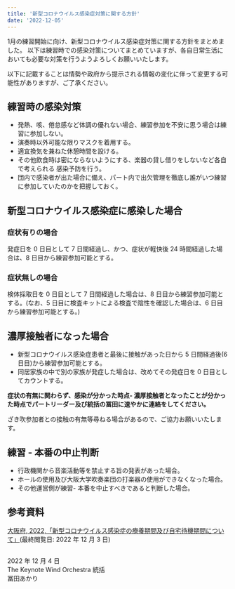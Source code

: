 ```yaml
---
title: '新型コロナウイルス感染症対策に関する方針'
date: '2022-12-05'
---
```


1月の練習開始に向け、新型コロナウイルス感染症対策に関する方針をまとめました。
以下は練習時での感染対策についてまとめていますが、各自日常生活においても必要な対策を行うようよろしくお願いいたします。

以下に記載することは情勢や政府から提示される情報の変化に伴って変更する可能性がありますが、ご了承ください。

## 練習時の感染対策
- 発熱、咳、倦怠感など体調の優れない場合、練習参加を不安に思う場合は練習に参加しない。
- 演奏時以外可能な限りマスクを着用する。
- 適宜換気を兼ねた休憩時間を設ける。
- その他飲食時は密にならないようにする、楽器の貸し借りをしないなど各自で考えられる
感染予防を行う。
- 団内で感染者が出た場合に備え、パート内で出欠管理を徹底し誰がいつ練習に参加していたのかを把握しておく。


## 新型コロナウイルス感染症に感染した場合
### 症状有りの場合

発症日を 0 日目として 7 日間経過し、かつ、症状が軽快後 24 時間経過した場合は、8 日目から練習参加可能とする。

### 症状無しの場合 

検体採取日を 0 日目として 7 日間経過した場合は、8 日目から練習参加可能とする。(なお、5 日目に検査キットによる検査で陰性を確認した場合は、6 日目から練習参加可能とする。)

## 濃厚接触者になった場合

- 新型コロナウイルス感染症患者と最後に接触があった日から 5 日間経過後(6 日目)から練習参加可能とする。
- 同居家族の中で別の家族が発症した場合は、改めてその発症日を 0 日目としてカウントする。

__症状の有無に関わらず、感染が分かった時点- 濃厚接触者となったことが分かった時点でパートリーダー及び統括の冨田に速やかに連絡をしてください。__

ざき吹参加者との接触の有無等尋ねる場合があるので、ご協力お願いいたします。

## 練習 - 本番の中止判断
- 行政機関から音楽活動等を禁止する旨の発表があった場合。
- ホールの使用及び大阪大学吹奏楽団の打楽器の使用ができなくなった場合。
- その他運営側が練習- 本番を中止すべきであると判断した場合。

## 参考資料

[大阪府, 2022,「新型コロナウイルス感染症の療養期間及び自宅待機期間について」](https://www.pref.osaka.lg.jp/fujiiderahoken/ryouyou-zitakutaiki/index.html )(最終閲覧日:
2022 年 12 月 3 日)

##

2022 年 12 月 4 日  
The Keynote Wind Orchestra 統括  
冨田あかり